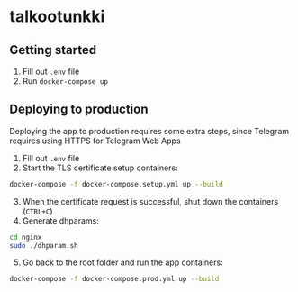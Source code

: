 # talkootunkki

## Getting started

1. Fill out `.env` file
2. Run `docker-compose up`

## Deploying to production

Deploying the app to production requires some extra steps, since Telegram requires using HTTPS for Telegram Web Apps

1. Fill out `.env` file
2. Start the TLS certificate setup containers:
```sh
docker-compose -f docker-compose.setup.yml up --build
```
3. When the certificate request is successful, shut down the containers (`CTRL+C`)
4. Generate dhparams:
```sh
cd nginx
sudo ./dhparam.sh
```
5. Go back to the root folder and run the app containers:
```sh
docker-compose -f docker-compose.prod.yml up --build
```